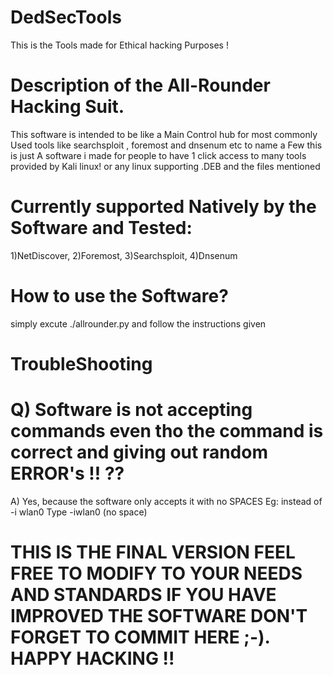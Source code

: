 # DedSecTools
This is the Tools made for Ethical hacking Purposes !


# Description of the All-Rounder Hacking Suit.

This software is intended to be like a Main Control hub for most commonly Used tools like searchsploit , foremost and dnsenum etc
to name a Few this is just A software i made for people to have 1 click access to many tools provided by Kali linux! or any linux supporting .DEB  and the files mentioned


# Currently supported Natively by the Software and Tested:
1)NetDiscover,
2)Foremost,
3)Searchsploit,
4)Dnsenum 


# How to use the Software? 

simply excute  ./allrounder.py  and follow the instructions given


# TroubleShooting

 # Q) Software is not accepting commands  even tho the command is correct and giving out random ERROR's !! ??
 A) Yes, because the software only accepts it with no SPACES Eg: instead of -i wlan0  Type -iwlan0 (no space)




# THIS IS THE FINAL VERSION FEEL FREE TO MODIFY TO YOUR NEEDS AND STANDARDS IF YOU HAVE IMPROVED THE SOFTWARE DON'T FORGET TO COMMIT HERE ;-). HAPPY HACKING !!

